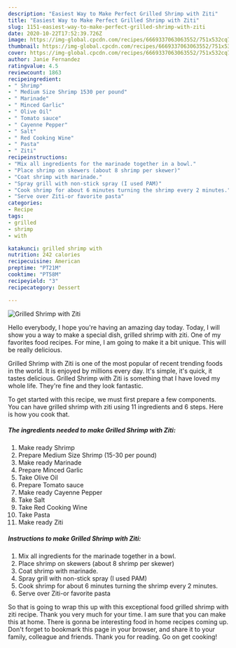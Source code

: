 ```yaml
---
description: "Easiest Way to Make Perfect Grilled Shrimp with Ziti"
title: "Easiest Way to Make Perfect Grilled Shrimp with Ziti"
slug: 1151-easiest-way-to-make-perfect-grilled-shrimp-with-ziti
date: 2020-10-22T17:52:39.726Z
image: https://img-global.cpcdn.com/recipes/6669337063063552/751x532cq70/grilled-shrimp-with-ziti-recipe-main-photo.jpg
thumbnail: https://img-global.cpcdn.com/recipes/6669337063063552/751x532cq70/grilled-shrimp-with-ziti-recipe-main-photo.jpg
cover: https://img-global.cpcdn.com/recipes/6669337063063552/751x532cq70/grilled-shrimp-with-ziti-recipe-main-photo.jpg
author: Janie Fernandez
ratingvalue: 4.5
reviewcount: 1863
recipeingredient:
- " Shrimp"
- " Medium Size Shrimp 1530 per pound"
- " Marinade"
- " Minced Garlic"
- " Olive Oil"
- " Tomato sauce"
- " Cayenne Pepper"
- " Salt"
- " Red Cooking Wine"
- " Pasta"
- " Ziti"
recipeinstructions:
- "Mix all ingredients for the marinade together in a bowl."
- "Place shrimp on skewers (about 8 shrimp per skewer)"
- "Coat shrimp with marinade."
- "Spray grill with non-stick spray (I used PAM)"
- "Cook shrimp for about 6 minutes turning the shrimp every 2 minutes."
- "Serve over Ziti-or favorite pasta"
categories:
- Recipe
tags:
- grilled
- shrimp
- with

katakunci: grilled shrimp with 
nutrition: 242 calories
recipecuisine: American
preptime: "PT21M"
cooktime: "PT58M"
recipeyield: "3"
recipecategory: Dessert

---
```



![Grilled Shrimp with Ziti](https://img-global.cpcdn.com/recipes/6669337063063552/751x532cq70/grilled-shrimp-with-ziti-recipe-main-photo.jpg)

Hello everybody, I hope you're having an amazing day today. Today, I will show you a way to make a special dish, grilled shrimp with ziti. One of my favorites food recipes. For mine, I am going to make it a bit unique. This will be really delicious.



Grilled Shrimp with Ziti is one of the most popular of recent trending foods in the world. It is enjoyed by millions every day. It's simple, it's quick, it tastes delicious. Grilled Shrimp with Ziti is something that I have loved my whole life. They're fine and they look fantastic.


To get started with this recipe, we must first prepare a few components. You can have grilled shrimp with ziti using 11 ingredients and 6 steps. Here is how you cook that.

<!--inarticleads1-->

##### The ingredients needed to make Grilled Shrimp with Ziti:

1. Make ready  Shrimp
1. Prepare  Medium Size Shrimp (15-30 per pound)
1. Make ready  Marinade
1. Prepare  Minced Garlic
1. Take  Olive Oil
1. Prepare  Tomato sauce
1. Make ready  Cayenne Pepper
1. Take  Salt
1. Take  Red Cooking Wine
1. Take  Pasta
1. Make ready  Ziti




<!--inarticleads2-->

##### Instructions to make Grilled Shrimp with Ziti:

1. Mix all ingredients for the marinade together in a bowl.
1. Place shrimp on skewers (about 8 shrimp per skewer)
1. Coat shrimp with marinade.
1. Spray grill with non-stick spray (I used PAM)
1. Cook shrimp for about 6 minutes turning the shrimp every 2 minutes.
1. Serve over Ziti-or favorite pasta




So that is going to wrap this up with this exceptional food grilled shrimp with ziti recipe. Thank you very much for your time. I am sure that you can make this at home. There is gonna be interesting food in home recipes coming up. Don't forget to bookmark this page in your browser, and share it to your family, colleague and friends. Thank you for reading. Go on get cooking!
